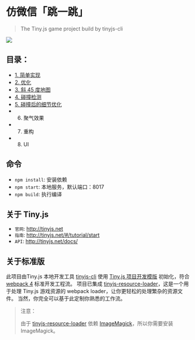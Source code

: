 # 仿微信「跳一跳」

> The Tiny.js game project build by tinyjs-cli

![](https://zos.alipayobjects.com/rmsportal/nJBojwdMJfUqpCWvwyoA.png@120w)

## 目录：
* [1. 简单实现](https://github.com/stonelee/jump/blob/master/docs/1.md)
* [2. 优化](https://github.com/stonelee/jump/blob/master/docs/2.md)
* [3. 斜 45 度地图](https://github.com/stonelee/jump/blob/master/docs/3.md)
* [4. 碰撞检测](https://github.com/stonelee/jump/blob/master/docs/4.md)
* [5. 碰撞后的细节优化](https://github.com/stonelee/jump/blob/master/docs/5.md)
* 6. 聚气效果
* 7. 重构
* 8. UI

## 命令

- `npm install`: 安装依赖
- `npm start`: 本地服务，默认端口：8017
- `npm build`: 执行编译

## 关于 Tiny.js

- `官网`: http://tinyjs.net
- `指南`: http://tinyjs.net/#/tutorial/start
- `API`: http://tinyjs.net/docs/

## 关于标准版

此项目由Tiny.js 本地开发工具 [tinyjs-cli](https://github.com/ant-tinyjs/tinyjs-cli) 使用 [Tiny.js 项目开发模版](https://github.com/ant-tinyjs/wei) 初始化，符合 [webpack 4](https://webpack.js.org/) 标准开发工程流。
项目已集成 [tinyjs-resource-loader](https://github.com/ant-tinyjs/tinyjs-resource-loader)，这是一个用于处理 Tiny.js 游戏资源的 webpack loader，让你更轻松的处理繁杂的资源文件。
当然，你完全可以基于此定制你熟悉的工作流。


> 注意：
>
> 由于 [tinyjs-resource-loader](http://tinyjs.net/#/tools/tinyjs-resource-loader) 依赖 [ImageMagick](https://www.imagemagick.org/script/download.php)，所以你需要安装 ImageMagick。
